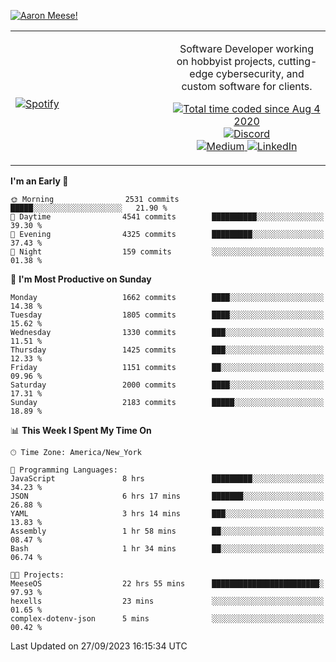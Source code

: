 [![Aaron Meese!](https://user-images.githubusercontent.com/17814535/88975338-a2aabf00-d27f-11ea-963f-8a19608716b4.png)](https://github.com/ajmeese7/readme-ascii "README ASCII")

<!-- Modified from project here: https://github.com/novatorem/novatorem -->
<table width="100%">
  <tr>
  <td width="50%">

&nbsp; <br> [![Spotify](https://ajmeese7.vercel.app/api/spotify)](https://open.spotify.com/user/ajmeese)

  </td>
  <td width="50%">
    <p align="center">
    Software Developer working on hobbyist projects, cutting-edge cybersecurity, and custom software for clients.
    </p>
    <p align="center">
      <a href="https://wakatime.com/@f726891d-3b02-46cd-9b60-e8c59f9e2b14">
        <img src="https://wakatime.com/badge/user/f726891d-3b02-46cd-9b60-e8c59f9e2b14.svg" alt="Total time coded since Aug 4 2020" title="WakaTime" />
      </a>
      <a href="http://link.aaronmeese.com/discord">
        <img src="https://img.shields.io/badge/discord-ajmeese7%234835-369?style=flat-square&logo=discord&logoColor=white&color=purple" alt="Discord" title="Discord">
      </a>
      <br />
      <a href="https://link.aaronmeese.com/medium">
        <img src="https://img.shields.io/badge/medium-ajmeese7-1DB954?style=flat-square&logo=medium&logoColor=white" alt="Medium" title="Medium">
      </a>
      <a href="https://link.aaronmeese.com/linkedin">
        <img src="https://img.shields.io/badge/linkedIn-aaronmeese-1DB954?style=flat-square&logo=linkedin&logoColor=white&color=blue" alt="LinkedIn" title="LinkedIn">
      </a>
    </p>
  </td>

</table>

[//]: <> (The `&nbsp;` is to have Aphelion take up more space)

<!--START_SECTION:waka-->
**I'm an Early 🐤** 

```text
🌞 Morning                2531 commits        █████░░░░░░░░░░░░░░░░░░░░   21.90 % 
🌆 Daytime                4541 commits        ██████████░░░░░░░░░░░░░░░   39.30 % 
🌃 Evening                4325 commits        █████████░░░░░░░░░░░░░░░░   37.43 % 
🌙 Night                  159 commits         ░░░░░░░░░░░░░░░░░░░░░░░░░   01.38 % 
```
📅 **I'm Most Productive on Sunday** 

```text
Monday                   1662 commits        ████░░░░░░░░░░░░░░░░░░░░░   14.38 % 
Tuesday                  1805 commits        ████░░░░░░░░░░░░░░░░░░░░░   15.62 % 
Wednesday                1330 commits        ███░░░░░░░░░░░░░░░░░░░░░░   11.51 % 
Thursday                 1425 commits        ███░░░░░░░░░░░░░░░░░░░░░░   12.33 % 
Friday                   1151 commits        ██░░░░░░░░░░░░░░░░░░░░░░░   09.96 % 
Saturday                 2000 commits        ████░░░░░░░░░░░░░░░░░░░░░   17.31 % 
Sunday                   2183 commits        █████░░░░░░░░░░░░░░░░░░░░   18.89 % 
```


📊 **This Week I Spent My Time On** 

```text
🕑︎ Time Zone: America/New_York

💬 Programming Languages: 
JavaScript               8 hrs               █████████░░░░░░░░░░░░░░░░   34.23 % 
JSON                     6 hrs 17 mins       ███████░░░░░░░░░░░░░░░░░░   26.88 % 
YAML                     3 hrs 14 mins       ███░░░░░░░░░░░░░░░░░░░░░░   13.83 % 
Assembly                 1 hr 58 mins        ██░░░░░░░░░░░░░░░░░░░░░░░   08.47 % 
Bash                     1 hr 34 mins        ██░░░░░░░░░░░░░░░░░░░░░░░   06.74 % 

🐱‍💻 Projects: 
MeeseOS                  22 hrs 55 mins      ████████████████████████░   97.93 % 
hexells                  23 mins             ░░░░░░░░░░░░░░░░░░░░░░░░░   01.65 % 
complex-dotenv-json      5 mins              ░░░░░░░░░░░░░░░░░░░░░░░░░   00.42 % 
```


 Last Updated on 27/09/2023 16:15:34 UTC
<!--END_SECTION:waka-->
